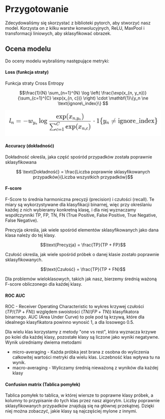 # Przygotowanie

Zdecydowaliśmy się skorzystać z biblioteki pytorch, aby stworzyć nasz model. Korzysta on z kilku warstw konwolucyjnych, ReLU, MaxPool i transformacji liniowych, aby sklasyfikować obrazek.

## Ocena modelu

Do oceny modelu wybraliśmy następujące metryki:

#### Loss (funkcja straty)

Funkcja straty Cross Entropy

$$\frac{1}{N} \sum_{n=1}^{N} \log \left( \frac{\exp(x_{n, y_n})}{\sum_{c=1}^{C} \exp(x_{n, c})} \right) \cdot \mathbf{1}\{y_n \ne \text{ignore\_index}\}  $$

![alt text](img/some_equation.png)

#### Accuracy (dokładność)

Dokładność określa, jaka część spośród przypadków została poprawnie sklasyfikowana

$$ \text{Dokładność} = \frac{Liczba poprawnie sklasyfikowanych przypadków}{Liczba wszystkich przypadków}$$

#### F-score

F-Score to średnia harmoniczna precyzji (precision) i czułości (recall). Te miary są wykorzystywane dla klasyfikacji binarnej, więc przy określaniu każdej z nich wybieramy konkretną klasę, i dla niej wyznaczamy współczynniki TP, FP, TN, FN (True Positive, False Positive, True Negative, False Negative).

Precyzja określa, jak wiele spośród elementów sklasyfikowanych jako dana klasa należy do tej klasy.

$$\text{Precyzja} = \frac{TP}{TP + FP}$$

Czułość określa, jak wiele spośród próbek o danej klasie zostało poprawnie sklasyfikowanych.

$$\text{Czułość} = \frac{TP}{TP + FN}$$

Dla problemów wieloklasowych, takich jak nasz, bierzemy średnią ważoną F-score obliczonego dla każdej klasy.

#### ROC AUC

ROC - Receiver Operating Characteristic to wykres krzywej czułości ($TP/(TP + FN)$) względem swoistości ($TN/(FP + TN)$) klasyfikatora binarnego. AUC (Area Under Curve) to pole pod tą krzywą, które dla idealnego klasyfikatora powinno wynosić 1, a dla losowego 0.5.

Dla wielu klas korzystamy z metody "one vs rest", która wyznacza krzywe po kolei dla każdej klasy, pozostałe klasy są liczone jako wyniki negatywne. Wynik uśredniamy dwiema metodami

- micro-averaging - Każda próbka jest brana z osobna do wyliczenia całkowitej wartości metryki dla wielu klas. Liczebność klas wpływa tu na wynik.
- macro-averaging - Wyliczamy średnią nieważoną z wyników dla każdej klasy

#### Confusion matrix (Tablica pomyłek)

Tablica pomyłek to tablica, w której wiersze to poprawne klasy próbek, a kolumny to przypisanie do tych klas przez nasz algorytm. Liczby poprawnie sklasyfikowanych przypadków znajdują się na głównej przekątnej. Dzięki niej można zobaczyć, jakie klasy są najczęściej mylone z innymi.
